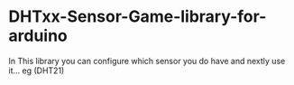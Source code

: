# DHTxx-Sensor-Game-library-for-arduino
In This library you can configure which sensor you do have and nextly use it... eg (DHT21) 
